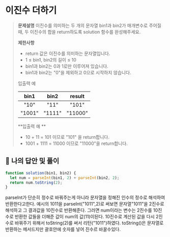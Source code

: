 # 이진수 더하기

> **문제설명**
> 이진수를 의미하는 두 개의 문자열 bin1과 bin2가 매개변수로 주어질 때, 두 이진수의 합을 return하도록 solution 함수를 완성해주세요.
>
> **제한사항**
>
> - return 값은 이진수를 의미하는 문자열입니다.
> - 1 ≤ bin1, bin2의 길이 ≤ 10
> - bin1과 bin2는 0과 1로만 이루어져 있습니다.
> - bin1과 bin2는 "0"을 제외하고 0으로 시작하지 않습니다.
>
> 입출력 예
>
> |  bin1  |  bin2  | result  |
> | :----: | :----: | :-----: |
> |  "10"  |  "11"  |  "101"  |
> | "1001" | "1111" | "11000" |
>
> **입출력 예 **
>
> - 10 + 11 = 101 이므로 "101" 을 return합니다.
> - 1001 + 1111 = 11000 이므로 "11000"을 return합니다.

## 💭 나의 답안 및 풀이

```js
function solution(bin1, bin2) {
  let num = parseInt(bin1, 2) + parseInt(bin2, 2);
  return num.toString(2);
}
```

parseInt가 단순히 정수로 바꿔주는게 아니라 문자열을 정해진 인수의 정수로 해석하여 반환한다고한다.
예시의 1011을 parseInt("1011",2)로 써보면 문자열"1011"을 2진수로 해석하고 그 결과값을 10진수로 반환해준다.
그러면 num이라는 변수는 2진수를 10진수로 반환한 값들을 더해준 값이 num의 값(11)이된다.
10진수로 계산된 값을 다시 2진수로 바꿔주기 위해서 toString(2)를 써서 리턴("1011")하였다.
toString()은 문자열로 반환하는 메서드지만 괄호안에 숫자를 넣어 진수르 바꿀수있다.
